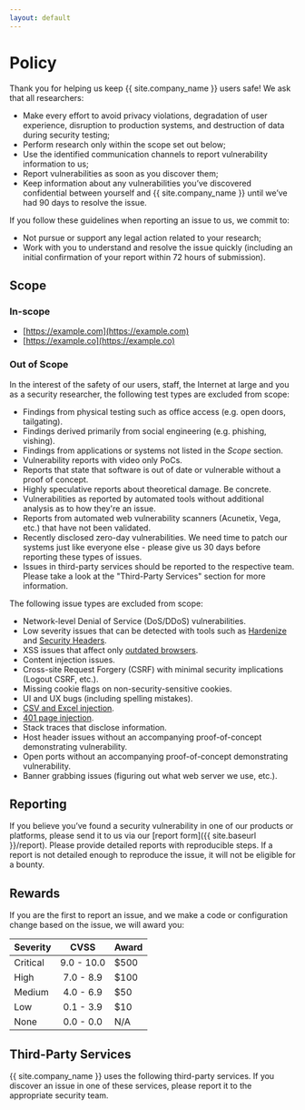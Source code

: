 ```yaml
---
layout: default
---
```


# Policy

Thank you for helping us keep {{ site.company_name }} users safe! We ask that all researchers:

*   Make every effort to avoid privacy violations, degradation of user experience, disruption to production systems, and destruction of data during security testing;
*   Perform research only within the scope set out below;
*   Use the identified communication channels to report vulnerability information to us;
*   Report vulnerabilities as soon as you discover them;
*   Keep information about any vulnerabilities you’ve discovered confidential between yourself and {{ site.company_name }} until we’ve had 90 days to resolve the issue.

If you follow these guidelines when reporting an issue to us, we commit to:

*   Not pursue or support any legal action related to your research;
*   Work with you to understand and resolve the issue quickly (including an initial confirmation of your report within 72 hours of submission).

## Scope
### In-scope

* [https://example.com](https://example.com)
* [https://example.co](https://example.co)

### Out of Scope

In the interest of the safety of our users, staff, the Internet at large and you as a security researcher, the following test types are excluded from scope:

* Findings from physical testing such as office access (e.g. open doors, tailgating).
* Findings derived primarily from social engineering (e.g. phishing, vishing).
* Findings from applications or systems not listed in the <i>Scope</i> section.
* Vulnerability reports with video only PoCs.
* Reports that state that software is out of date or vulnerable without a proof of concept.
* Highly speculative reports about theoretical damage. Be concrete.
* Vulnerabilities as reported by automated tools without additional analysis as to how they're an issue.
* Reports from automated web vulnerability scanners (Acunetix, Vega, etc.) that have not been validated.
* Recently disclosed zero-day vulnerabilities. We need time to patch our systems just like everyone else - please give us 30 days before reporting these types of issues.
* Issues in third-party services should be reported to the respective team. Please take a look at the "Third-Party Services" section for more information.

The following issue types are excluded from scope:

* Network-level Denial of Service (DoS/DDoS) vulnerabilities.
* Low severity issues that can be detected with tools such as [Hardenize](https://www.hardenize.com/) and [Security Headers](https://securityheaders.io/).
* XSS issues that affect only [outdated browsers](http://outdatedbrowser.com/).
* Content injection issues.
* Cross-site Request Forgery (CSRF) with minimal security implications (Logout CSRF, etc.).
* Missing cookie flags on non-security-sensitive cookies.
* UI and UX bugs (including spelling mistakes).
* [CSV and Excel injection](https://www.contextis.com/blog/comma-separated-vulnerabilities).
* [401 page injection](https://security.stackexchange.com/a/135534).
* Stack traces that disclose information.
* Host header issues without an accompanying proof-of-concept demonstrating vulnerability.
* Open ports without an accompanying proof-of-concept demonstrating vulnerability.
* Banner grabbing issues (figuring out what web server we use, etc.).

## Reporting

If you believe you’ve found a security vulnerability in one of our products or platforms, please send it to us via our [report form]({{ site.baseurl }}/report). Please provide detailed reports with reproducible steps. If a report is not detailed enough to reproduce the issue, it will not be eligible for a bounty.

## Rewards

If you are the first to report an issue, and we make a code or configuration change based on the issue, we will award you:

| Severity | CVSS       | Award |
|:---------|:----------:|:------|
| Critical | 9.0 - 10.0 | $500  |
| High     | 7.0 - 8.9  | $100  |
| Medium   | 4.0 - 6.9  | $50   |
| Low      | 0.1 - 3.9  | $10   |
| None     | 0.0 - 0.0  | N/A   |

## Third-Party Services

{{ site.company_name }} uses the following third-party services. If you discover an issue in one of these services, please  report it to the appropriate security team.

<!-- Insert list of third-party services here. -->
